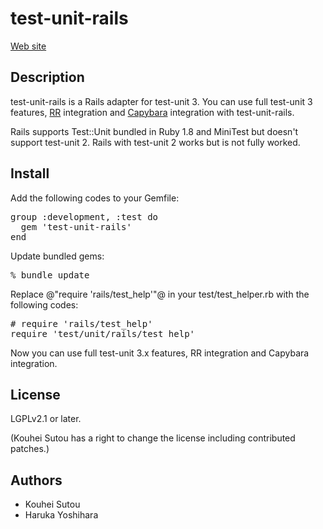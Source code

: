 # test-unit-rails

[Web site](http://test-unit.github.io/#test-unit-rails)

## Description

test-unit-rails is a Rails adapter for test-unit 3. You can use full test-unit 3 features, [RR](https://rubygems.org/gems/rr) integration and [Capybara](https://rubygems.org/gems/capybara) integration with test-unit-rails.

Rails supports Test::Unit bundled in Ruby 1.8 and MiniTest but doesn't support test-unit 2. Rails with test-unit 2 works but is not fully worked.

## Install

Add the following codes to your Gemfile:

<pre>
group :development, :test do
  gem 'test-unit-rails'
end
</pre>

Update bundled gems:

<pre>
% bundle update
</pre>

Replace @"require 'rails/test_help'"@ in your test/test_helper.rb with the following codes:

<pre>
# require 'rails/test_help'
require 'test/unit/rails/test_help'
</pre>

Now you can use full test-unit 3.x features, RR integration and Capybara integration.

## License

LGPLv2.1 or later.

(Kouhei Sutou has a right to change the license including contributed patches.)

## Authors

* Kouhei Sutou
* Haruka Yoshihara
